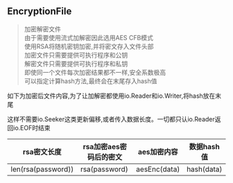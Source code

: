 ## EncryptionFile

> 加密解密文件  
> 由于需要使用流式加解密因此选用AES CFB模式  
> 使用RSA将随机密钥加密,并将密文存入文件头部  
> 加密文件只需要提供可执行程序和公钥  
> 解密文件只需要提供可执行程序和私钥  
> 即使同一个文件每次加密结果都不一样,安全系数极高  
> 可以指定计算hash方法,最终会在末尾存入hash值  

如下为加密后文件内容,为了让加解密都使用io.Reader和io.Writer,将hash放在末尾

这样不需要io.Seeker这类更新偏移,或者传入数据长度。一切都只认io.Reader返回io.EOF时结束

| rsa密文长度            | rsa加密aes密码后的密文 | aes加密内容      | 数据hash值    |
|--------------------|----------------|--------------|------------|
| len(rsa(password)) | rsa(password)  | aesEnc(data) | hash(data) |
